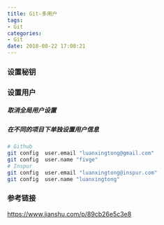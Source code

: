 ```yaml
---
title: Git-多用户
tags:
- Git
categories:
- Git
date: 2018-08-22 17:08:21
---
```




<!--more-->

### 设置秘钥

### 设置用户

##### 取消全局用户设置



##### 在不同的项目下单独设置用户信息

```bash
# Github
git config  user.email "luanxingtong@gmail.com"
git config  user.name "fivge"
# Inspur
git config  user.email "luanxingtong@inspur.com"
git config  user.name "luanxingtong"
```



### 参考链接



https://www.jianshu.com/p/89cb26e5c3e8